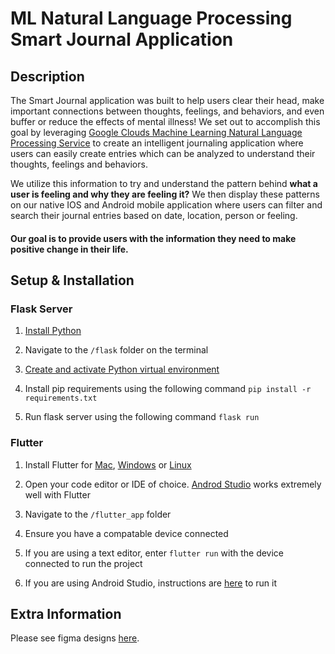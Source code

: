 # ML Natural Language Processing Smart Journal Application

## Description
The Smart Journal application was built to help users clear their head, make important connections between thoughts, feelings, and behaviors, and even buffer or reduce the effects of mental illness! We set out to accomplish this goal by leveraging [Google Clouds Machine Learning Natural Language Processing Service](https://cloud.google.com/natural-language) to create an intelligent journaling application where users can easily create entries which can be analyzed to understand their thoughts, feelings and behaviors.

We utilize this information to try and understand the pattern behind **what a user is feeling and why they are feeling it?** We then display these patterns on our native IOS and Android mobile application where users can filter and search their journal entries based on date, location, person or feeling. 


#### Our goal is to provide users with the information they need to make positive change in their life.


## Setup & Installation

### Flask Server

1. [Install Python](https://www.python.org/downloads/)

2. Navigate to the ```/flask``` folder on the terminal

3. [Create and activate Python virtual environment](https://docs.python.org/3/library/venv.html)

4. Install pip requirements using the following command ```pip install -r requirements.txt```

5. Run flask server using the following command ```flask run```

### Flutter

1. Install Flutter for [Mac](https://flutter.dev/docs/get-started/install/macos), [Windows](https://flutter.dev/docs/get-started/install/windows) or [Linux](https://flutter.dev/docs/get-started/install/linux)

2. Open your code editor or IDE of choice. [Androd Studio](https://flutter.dev/docs/get-started/editor) works extremely well with Flutter 

3. Navigate to the `/flutter_app` folder

4. Ensure you have a compatable device connected 

5. If you are using a text editor, enter `flutter run` with the device connected to run the project 

6. If you are using Android Studio, instructions are [here](https://flutter.dev/docs/get-started/test-drive/#run-the-app) to run it 

    

## Extra Information

Please see figma designs [here](https://www.figma.com/file/0l8g4AlfohU0dQrs0E5gOD/RU-Hacks-2020?node-id=15%3A0).
